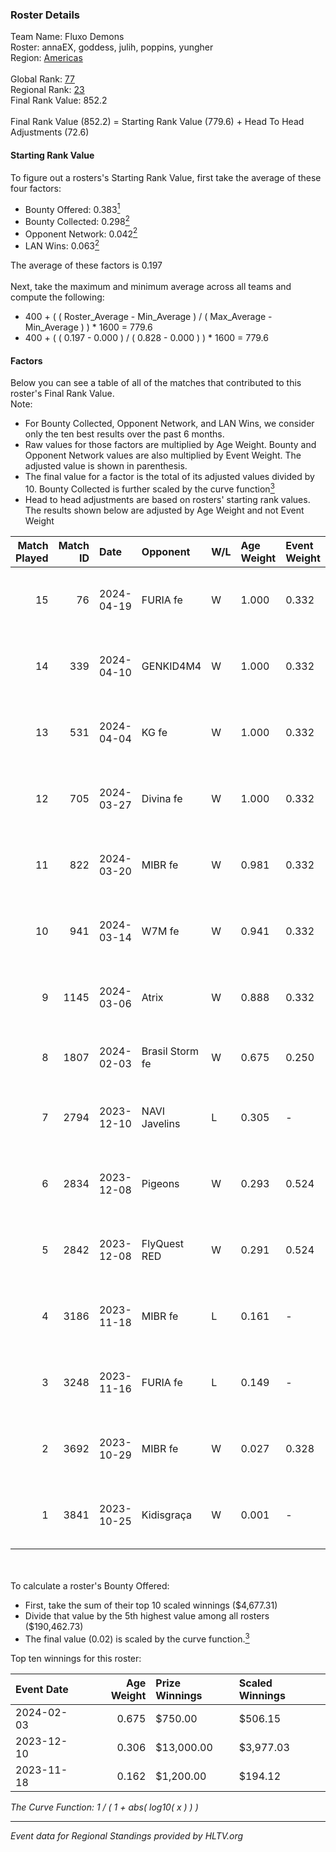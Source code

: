 ### Roster Details<br />
Team Name: Fluxo Demons<br />
Roster: annaEX, goddess, julih, poppins, yungher<br />
Region: [Americas]( ../standings_americas.md)<br />
<br />
Global Rank: [77](../standings_global.md)<br />
Regional Rank: [23]( ../standings_americas.md)<br />
Final Rank Value:  852.2<br />
<br />
Final Rank Value (852.2) = Starting Rank Value (779.6) + Head To Head Adjustments (72.6)<br />

#### Starting Rank Value<br />
To figure out a rosters's Starting Rank Value, first take the average of these four factors:<br />
- Bounty Offered: 0.383[<sup>1</sup>](#table2)
- Bounty Collected: 0.298[<sup>2</sup>](#table1)
- Opponent Network: 0.042[<sup>2</sup>](#table1)
- LAN Wins: 0.063[<sup>2</sup>](#table1)

The average of these factors is 0.197<br />
<br />
Next, take the maximum and minimum average across all teams and compute the following:<br />
- 400 + ( ( Roster_Average - Min_Average ) / ( Max_Average - Min_Average ) ) * 1600 = 779.6
- 400 + ( ( 0.197 - 0.000 ) / ( 0.828 - 0.000 ) ) * 1600 = 779.6


#### Factors<br />
Below you can see a table of all of the matches that contributed to this roster's Final Rank Value.<br />
Note:<br />

- For Bounty Collected, Opponent Network, and LAN Wins, we consider only the ten best results over the past 6 months.
- Raw values for those factors are multiplied by Age Weight. Bounty and Opponent Network values are also multiplied by Event Weight. The adjusted value is shown in parenthesis.
- The final value for a factor is the total of its adjusted values divided by 10. Bounty Collected is further scaled by the curve function[<sup>3</sup>](#curveFunction)
- Head to head adjustments are based on rosters' starting rank values. The results shown below are adjusted by Age Weight and not Event Weight
<span id="table1"></span><br />


| Match Played | Match ID | Date       | Opponent        | W/L | Age Weight | Event Weight | Bounty Collected | Opponent Network | LAN Wins  | H2H Adj. | Roster                                   |
| -: | -: | :- | :- | :- | :- | :- | :- | :- | :- | -: | :- |
|           15 |       76 | 2024-04-19 | FURIA fe        | W   | 1.000      | 0.332        | 0.030 (0.010)    | 0.293 (0.097)    | 0 (0.000) |    14.48 | annaEX, goddess, julih, poppins, yungher |
|           14 |      339 | 2024-04-10 | GENKID4M4       | W   | 1.000      | 0.332        | 0.007 (0.002)    | 0.077 (0.026)    | 0 (0.000) |     7.40 | annaEX, goddess, julih, poppins, yungher |
|           13 |      531 | 2024-04-04 | KG fe           | W   | 1.000      | 0.332        | 0.005 (0.002)    | 0.036 (0.012)    | 0 (0.000) |     5.92 | annaEX, goddess, julih, poppins, yungher |
|           12 |      705 | 2024-03-27 | Divina fe       | W   | 1.000      | 0.332        | 0.007 (0.002)    | 0.089 (0.030)    | 0 (0.000) |     9.75 | annaEX, goddess, julih, poppins, yungher |
|           11 |      822 | 2024-03-20 | MIBR fe         | W   | 0.981      | 0.332        | 0.014 (0.005)    | 0.188 (0.061)    | 0 (0.000) |    11.13 | annaEX, goddess, julih, poppins, yungher |
|           10 |      941 | 2024-03-14 | W7M fe          | W   | 0.941      | 0.332        | 0.008 (0.002)    | 0.127 (0.040)    | 0 (0.000) |     9.14 | annaEX, goddess, julih, poppins, yungher |
|            9 |     1145 | 2024-03-06 | Atrix           | W   | 0.888      | 0.332        | 0.008 (0.002)    | 0.185 (0.055)    | 0 (0.000) |     9.73 | annaEX, goddess, julih, poppins, yungher |
|            8 |     1807 | 2024-02-03 | Brasil Storm fe | W   | 0.675      | 0.250        | 0.001 (0.000)    | -                | 0 (0.000) |     3.94 | annaEX, goddess, josi, julih, yungher    |
|            7 |     2794 | 2023-12-10 | NAVI Javelins   | L   | 0.305      | -            | -                | -                | -         |    -3.97 | goddess, julih, nani, poppins, yungher   |
|            6 |     2834 | 2023-12-08 | Pigeons         | W   | 0.293      | 0.524        | 0.095 (0.015)    | 0.353 (0.054)    | 1 (0.293) |     5.98 | goddess, julih, nani, poppins, yungher   |
|            5 |     2842 | 2023-12-08 | FlyQuest RED    | W   | 0.291      | 0.524        | 0.022 (0.003)    | 0.323 (0.049)    | 1 (0.291) |     4.28 | goddess, julih, nani, poppins, yungher   |
|            4 |     3186 | 2023-11-18 | MIBR fe         | L   | 0.161      | -            | -                | -                | -         |    -3.05 | goddess, julih, nani, poppins, yungher   |
|            3 |     3248 | 2023-11-16 | FURIA fe        | L   | 0.149      | -            | -                | -                | -         |    -2.50 | goddess, julih, nani, poppins, yungher   |
|            2 |     3692 | 2023-10-29 | MIBR fe         | W   | 0.027      | 0.328        | -                | 0.188 (0.002)    | -         |     0.34 | goddess, julih, nani, poppins, yungher   |
|            1 |     3841 | 2023-10-25 | Kidisgraça      | W   | 0.001      | -            | -                | -                | -         |     0.00 | goddess, julih, nani, poppins, yungher   |

<br />
<span id="table2"></span><br />
To calculate a roster's Bounty Offered:<br />

- First, take the sum of their top 10 scaled winnings ($4,677.31)
- Divide that value by the 5th highest value among all rosters ($190,462.73)
- The final value (0.02) is scaled by the curve function.[<sup>3</sup>](#curveFunction)

Top ten winnings for this roster:<br />

| Event Date | Age Weight | Prize Winnings | Scaled Winnings |
| :- | -: | :- | :- |
| 2024-02-03 |      0.675 | $750.00        | $506.15         |
| 2023-12-10 |      0.306 | $13,000.00     | $3,977.03       |
| 2023-11-18 |      0.162 | $1,200.00      | $194.12         |


<span id="curveFunction"></span>_The Curve Function: 1 / ( 1 + abs( log10( x ) ) )_<br />

---
_Event data for Regional Standings provided by HLTV.org_<br />
